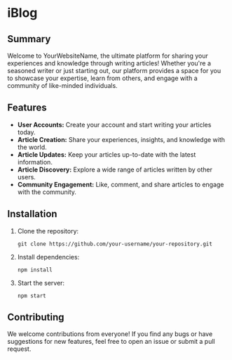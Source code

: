 # iBlog

## Summary

Welcome to YourWebsiteName, the ultimate platform for sharing your experiences and knowledge through writing articles! Whether you're a seasoned writer or just starting out, our platform provides a space for you to showcase your expertise, learn from others, and engage with a community of like-minded individuals.

## Features

- **User Accounts:** Create your account and start writing your articles today.
- **Article Creation:** Share your experiences, insights, and knowledge with the world.
- **Article Updates:** Keep your articles up-to-date with the latest information.
- **Article Discovery:** Explore a wide range of articles written by other users.
- **Community Engagement:** Like, comment, and share articles to engage with the community.

## Installation

1. Clone the repository:

   ```
   git clone https://github.com/your-username/your-repository.git
   ```

2. Install dependencies:

   ```
   npm install
   ```

3. Start the server:

   ```
   npm start
   ```

## Contributing

We welcome contributions from everyone! If you find any bugs or have suggestions for new features, feel free to open an issue or submit a pull request.
